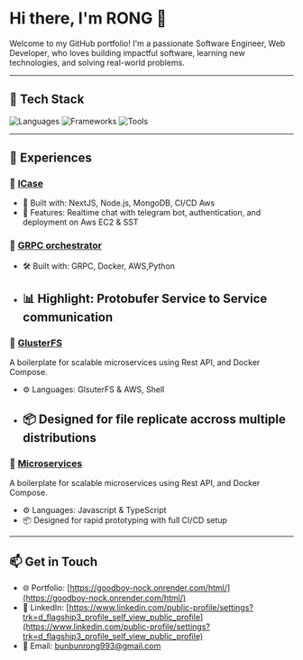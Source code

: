 # Hi there, I'm RONG 👋

Welcome to my GitHub portfolio! I'm a passionate Software Engineer, Web Developer, who loves building impactful software, learning new technologies, and solving real-world problems.

---

## 🧰 Tech Stack

![Languages](https://skillicons.dev/icons?i=python,typescript,javascript,html,css,java)
![Frameworks](https://skillicons.dev/icons?i=react,nextjs,nodejs,django,express,flask)
![Tools](https://skillicons.dev/icons?i=git,docker,kubernetes,linux,aws,mongodb,postgres)

---

## 🧩 Experiences

### 🔹 [ICase](https://github.com/bunrongGithub/icase.git)
- 🔧 Built with: NextJS, Node.js, MongoDB, CI/CD Aws 
- 🚀 Features: Realtime chat with telegram bot, authentication, and deployment on Aws EC2 & SST

### 🔹 [GRPC orchestrator](https://github.com/bunrongGithub/grpc_orchestrator/tree/backup/simple_python_sdk)
- 🛠 Built with: GRPC, Docker, AWS,Python 
- 📊 Highlight: Protobufer Service to Service communication
  ---
### 🔹 [GlusterFS](https://github.com/bunrongGithub/gluster-docker.git)
A boilerplate for scalable microservices using Rest API, and Docker Compose.
- ⚙️ Languages: GlsuterFS & AWS, Shell
- 📦 Designed for file replicate accross multiple distributions
  ---
### 🔹 [Microservices](https://github.com/bunrongGithub/pos.git)
A boilerplate for scalable microservices using Rest API, and Docker Compose.
- ⚙️ Languages: Javascript & TypeScript
- 📦 Designed for rapid prototyping with full CI/CD setup

---

## 📫 Get in Touch

- 🌐 Portfolio: [https://goodboy-nock.onrender.com/html/](https://goodboy-nock.onrender.com/html/)
- 💼 LinkedIn: [https://www.linkedin.com/public-profile/settings?trk=d_flagship3_profile_self_view_public_profile](https://www.linkedin.com/public-profile/settings?trk=d_flagship3_profile_self_view_public_profile)
- 📩 Email: [bunbunrong993@gmail.com](mailto:bunbunrong993@gmail.com)

